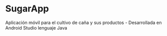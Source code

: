 # SugarApp
Aplicación móvil para el cultivo de caña y sus productos - Desarrollada en Android Studio lenguaje Java
